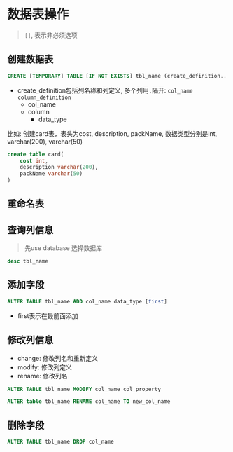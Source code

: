 # 数据表操作

> `[]`, 表示非必须选项

## 创建数据表

```sql
CREATE [TEMPORARY] TABLE [IF NOT EXISTS] tbl_name (create_definition...) [table_options] [partition_options]
```

- create_definition包括列名称和列定义, 多个列用`,`隔开: `col_name column_definition` 
  - col_name
  - column
    - data_type

比如: 创建card表，表头为cost, description, packName, 数据类型分别是int, varchar(200), varchar(50)

```sql
create table card(
    cost int,
    description varchar(200),
    packName varchar(50)
)
```

## 重命名表

## 查询列信息

> 先use database 选择数据库

```sql
desc tbl_name
```

## 添加字段

```sql
ALTER TABLE tbl_name ADD col_name data_type [first]
```

- first表示在最前面添加

## 修改列信息

- change: 修改列名和重新定义
- modify: 修改列定义
- rename: 修改列名


```sql
ALTER TABLE tbl_name MODIFY col_name col_property
```

```sql
ALTER table tbl_name RENAME col_name TO new_col_name
```

## 删除字段

```sql
ALTER TABLE tbl_name DROP col_name
```